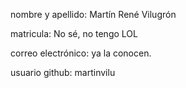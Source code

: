 nombre y apellido: Martín René Vilugrón

matricula: No sé, no tengo LOL

correo electrónico: ya la conocen.

usuario github: martinvilu
